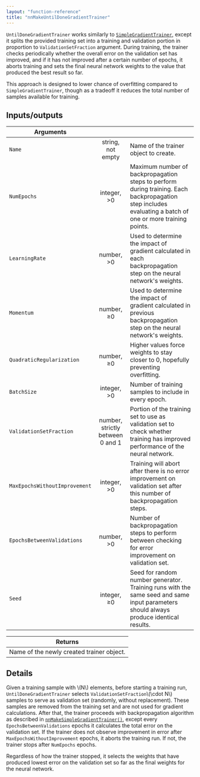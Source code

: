```yaml
---
layout: "function-reference"
title: "nnMakeUntilDoneGradientTrainer"
---
```


`UntilDoneGradientTrainer` works similarly to [`SimpleGradientTrainer`](nnMakeSimpleGradientTrainer.html), except it splits the provided training set into a training and validation portion in proportion to `ValidationSetFraction` argument. During training, the trainer checks periodically whether the overall error on the validation set has improved, and if it has not improved after a certain number of epochs, it aborts training and sets the final neural network weights to the value that produced the best result so far.

This approach is designed to lower chance of overfitting compared to `SimpleGradientTrainer`, though as a tradeoff it reduces the total number of samples available for training.

## Inputs/outputs

| Arguments   | | |
|-|:-:|---|
| `Name`  | string, not empty  | Name of the trainer object to create.  |
| `NumEpochs`  | integer, &gt;0  | Maximum number of backpropagation steps to perform during training. Each backpropagation step includes evaluating a batch of one or more training points.  |
| `LearningRate`  | number, &gt;0  | Used to determine the impact of gradient calculated in each backpropagation step on the neural network's weights.  |
| `Momentum`  | number, &geq;0  | Used to determine the impact of gradient calculated in previous backpropagation step on the neural network's weights.  |
| `QuadraticRegularization`  | number, &geq;0  | Higher values force weights to stay closer to 0, hopefully preventing overfitting.  |
| `BatchSize`  | integer, &gt;0  | Number of training samples to include in every epoch.  |
| `ValidationSetFraction`  | number, strictly between 0 and 1  | Portion of the training set to use as validation set to check whether training has improved performance of the neural network.  |
| `MaxEpochsWithoutImprovement`  | integer, &gt;0  | Training will abort after there is no error improvement on validation set after this number of backpropagation steps.  |
| `EpochsBetweenValidations`  | number, &gt;0  | Number of backpropagation steps to perform between checking for error improvement on validation set.  |
| `Seed`  | integer, &geq;0  | Seed for random number generator. Training runs with the same seed and same input parameters should always produce identical results.  |

| Returns   |
|-----------|
| Name of the newly created trainer object. |

## Details

Given a training sample with \\(N\\) elements, before starting a training run, `UntilDoneGradientTrainer` selects `ValidationSetFraction`\\(\cdot N\\) samples to serve as validation set (randomly, without replacement).  These samples are removed from the training set and are not used for gradient calculations.  After that, the trainer proceeds with backpropagation algorithm as described in [`nnMakeSimpleGradientTrainer()`](nnMakeSimpleGradientTrainer.html), except every `EpochsBetweenValidations` epochs it calculates the total error on the validation set.  If the trainer does not observe improvement in error after `MaxEpochsWithoutImprovement` epochs, it aborts the training run.  If not, the trainer stops after `NumEpochs` epochs.

Regardless of how the trainer stopped, it selects the weights that have produced lowest error on the validation set so far as the final weights for the neural network.

